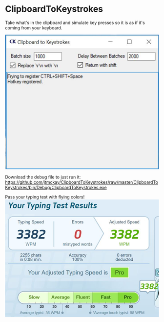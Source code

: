 # ClipboardToKeystrokes
Take what's in the clipboard and simulate key presses so it is as if it's coming from your keyboard.

![alt text](https://github.com/jtmckay/ClipboardToKeystrokes/blob/master/screenshot.JPG)

Download the debug file to just run it: https://github.com/jtmckay/ClipboardToKeystrokes/raw/master/ClipboardToKeystrokes/bin/Debug/ClipboardToKeystrokes.exe


Pass your typing test with flying colors!
![alt text](https://github.com/jtmckay/ClipboardToKeystrokes/blob/master/TypingTest.JPG)
